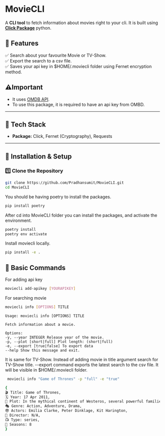# MovieCLI

A **CLI tool** to fetch information about movies right to your cli. It is built using **[Click Package](https://click.palletsprojects.com/en/stable/#documentation)** python.

## 🌟 Features

✅ Search about your favourite Movie or TV-Show.\
✅ Export the search to a csv file.\
✅ Saves your api key in $HOME/.moviecli folder using Fernet encryption method.

## ⚠️Important

- It uses [OMDB API](https://www.omdbapi.com/).
- To use this package, it is required to have an api key from OMBD.

---

## 📌 Tech Stack

- **Package:** Click, Fernet (Cryptography), Requests

---

## 🚀 Installation & Setup

### 1️⃣ Clone the Repository

```bash
git clone https://github.com/Pradhansumit/MovieCLI.git
cd MovieCLI
```

You should be having poetry to install the packages.

```bash
pip install poetry
```

After cd into MovieCLI folder you can install the packages, and activate the environment.

```bash
poetry install
poetry env activate
```

Install moviecli locally.

```bash
pip install -e .
```

## 💫 Basic Commands

For adding api key

```bash
moviecli add-apikey [YOURAPIKEY]
```

For searching movie

```bash
moviecli info [OPTIONS] TITLE
```

```text
Usage: moviecli info [OPTIONS] TITLE

Fetch information about a movie.

Options:
-y, --year INTEGER Release year of the movie.
-p, --plot [short|full] Plot length: (short|full)
-e, --export [true|false] To export data
--help Show this message and exit.
```

It is same for TV-Show. Instead of adding movie in title argument search for TV-Show title.
--export command exports the latest search to the csv file. It will be visible in $HOME/.moviecli folder.

```bash
 moviecli info "Game of Thrones" -p "full" -e "true"

{
🎬 Title: Game of Thrones,
🗓️ Year: 17 Apr 2011,
🎥 Plot: In the mythical continent of Westeros, several powerful families fight for control of the Seven Kingdoms. As conflict erupts in the kingdoms of men, an ancient enemy rises once again to threaten them all. Meanwhile, the last heirs of a recently usurped dynasty plot to take back their homeland from across the Narrow Sea.,
🎭 Genre: Action, Adventure, Drama,
😎 Actors: Emilia Clarke, Peter Dinklage, Kit Harington,
🧐 Director: N/A,
📺 Type: series,
🐽 Seasons: 8
}
```
